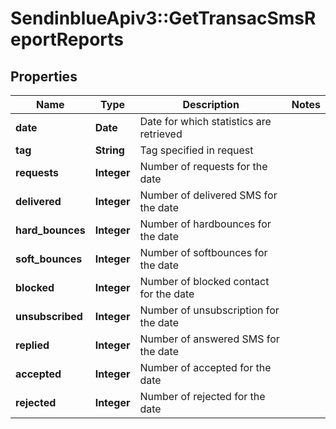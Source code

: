 # SendinblueApiv3::GetTransacSmsReportReports

## Properties
Name | Type | Description | Notes
------------ | ------------- | ------------- | -------------
**date** | **Date** | Date for which statistics are retrieved | 
**tag** | **String** | Tag specified in request | 
**requests** | **Integer** | Number of requests for the date | 
**delivered** | **Integer** | Number of delivered SMS for the date | 
**hard_bounces** | **Integer** | Number of hardbounces for the date | 
**soft_bounces** | **Integer** | Number of softbounces for the date | 
**blocked** | **Integer** | Number of blocked contact for the date | 
**unsubscribed** | **Integer** | Number of unsubscription for the date | 
**replied** | **Integer** | Number of answered SMS for the date | 
**accepted** | **Integer** | Number of accepted for the date | 
**rejected** | **Integer** | Number of rejected for the date | 


